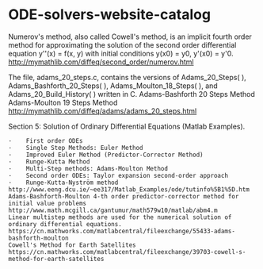 # ODE-solvers-website-catalog

Numerov's method, also called Cowell's method, is an implicit fourth order method for approximating the solution of the second order differential equation y''(x) = f(x, y) with initial conditions y(x0) = y0, y'(x0) = y'0. 
http://mymathlib.com/diffeq/second_order/numerov.html

The file, adams_20_steps.c, contains the versions of Adams_20_Steps( ), Adams_Bashforth_20_Steps( ), Adams_Moulton_18_Steps( ), and Adams_20_Build_History( ) written in C.
Adams-Bashforth 20 Steps Method
Adams-Moulton 19 Steps Method
http://mymathlib.com/diffeq/adams/adams_20_steps.html

Section 5: Solution of Ordinary Differential Equations (Matlab Examples).

    ·    First order ODEs 
    ·    Single Step Methods: Euler Method 
    ·    Improved Euler Method (Predictor-Corrector Method) 
    ·    Runge-Kutta Method 
    ·    Multi-Step methods: Adams-Moulton Method 
    ·    Second order ODEs: Taylor expansion second-order approach 
    ·    Runge-Kutta-Nyström method
    http://www.eeng.dcu.ie/~ee317/Matlab_Examples/ode/tutinfo%5B1%5D.htm
    Adams-Bashforth-Moulton 4-th order predictor-corrector method for initial value problems
    http://www.math.mcgill.ca/gantumur/math579w10/matlab/abm4.m
    Linear multistep methods are used for the numerical solution of ordinary differential equations. 
    https://cn.mathworks.com/matlabcentral/fileexchange/55433-adams-bashforth-moulton
    Cowell's Method for Earth Satellites
    https://cn.mathworks.com/matlabcentral/fileexchange/39703-cowell-s-method-for-earth-satellites
    
